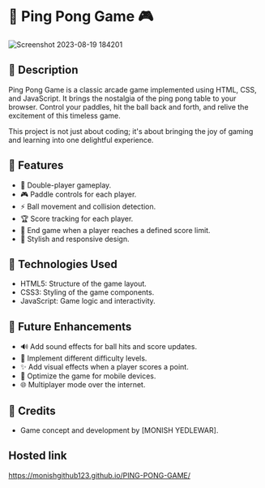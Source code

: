 # 🏓 Ping Pong Game 🎮


![Screenshot 2023-08-19 184201](https://github.com/Monishgithub123/PING-PONG-GAME/assets/136221563/4a2c4d4f-2bc7-4d0e-99c4-584dbcef59a0)

## 📜 Description

Ping Pong Game is a classic arcade game implemented using HTML, CSS, and JavaScript. It brings the nostalgia of the ping pong table to your browser. Control your paddles, hit the ball back and forth, and relive the excitement of this timeless game.

This project is not just about coding; it's about bringing the joy of gaming and learning into one delightful experience.

## 🌟 Features

- 🏓 Double-player gameplay.
- 🎮 Paddle controls for each player.
- ⚡ Ball movement and collision detection.
- 🏆 Score tracking for each player.
- 🎯 End game when a player reaches a defined score limit.
- 🎨 Stylish and responsive design.

## 🚀 Technologies Used

- HTML5: Structure of the game layout.
- CSS3: Styling of the game components.
- JavaScript: Game logic and interactivity.



## 🌈 Future Enhancements

- 🔊 Add sound effects for ball hits and score updates.
- 🌟 Implement different difficulty levels.
- ✨ Add visual effects when a player scores a point.
- 📱 Optimize the game for mobile devices.
- 🌐 Multiplayer mode over the internet.

## 🙌 Credits

- Game concept and development by [MONISH YEDLEWAR].


##  Hosted link

https://monishgithub123.github.io/PING-PONG-GAME/

